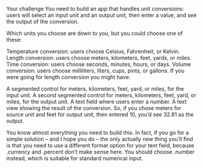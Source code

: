 Your challenge
You need to build an app that handles unit conversions: users will select an input unit and an output unit, then enter a value, and see the output of the conversion.

Which units you choose are down to you, but you could choose one of these:

Temperature conversion: users choose Celsius, Fahrenheit, or Kelvin.
Length conversion: users choose meters, kilometers, feet, yards, or miles.
Time conversion: users choose seconds, minutes, hours, or days.
Volume conversion: users choose milliliters, liters, cups, pints, or gallons.
If you were going for length conversion you might have:

A segmented control for meters, kilometers, feet, yard, or miles, for the input unit.
A second segmented control for meters, kilometers, feet, yard, or miles, for the output unit.
A text field where users enter a number.
A text view showing the result of the conversion.
So, if you chose meters for source unit and feet for output unit, then entered 10, you’d see 32.81 as the output.

You know almost everything you need to build this. In fact, if you go for a simple solution – and I hope you do – the only actually new thing you’ll find is that you need to use a different format option for your text field, because .currency and .percent don’t make sense here. You should choose .number instead, which is suitable for standard numerical input.
